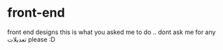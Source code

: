 # front-end
front end designs
this is what you asked me to do .. dont ask me for any تعديلات please :D 

